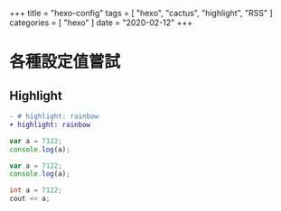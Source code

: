 +++
title = "hexo-config"
tags = [ "hexo", "cactus", "highlight", "RSS" ]
categories = [ "hexo" ]
date = "2020-02-12"
+++

# 各種設定值嘗試

## Highlight

```diff
- # highlight: rainbow
+ highlight: rainbow
```

```js
var a = 7122;
console.log(a);
```

```javascript
var a = 7122;
console.log(a);
```

```c++
int a = 7122;
cout << a;
```
